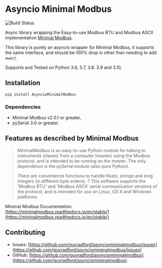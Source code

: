 # Asyncio Minimal Modbus

![Build Status](https://github.com/guyradford/asynciominimalmodbus/actions/workflows/pipeline.yml/badge.svg)

Async library wrapping the Easy-to-use Modbus RTU and Modbus ASCII implementation 
[Minimal Modbus](https://pypi.org/project/minimalmodbus/).

This library is purely an asyncio wrapper for Minimal Modbus, it supports the same interface, and should be 100% 
drop in other than needing to add `await`.

Supports and Tested on Python 3.6, 3.7, 3.8. 3.9 and 3.10.

## Installation

```shell
pip install AsyncioMinimalModbus
```

### Dependencies
* Minimal Modbus v2.0.1 or greater, 
* pySerial 3.0 or greater.


## Features as described by Minimal Modbus
>MinimalModbus is an easy-to-use Python module for talking to instruments (slaves)
>from a computer (master) using the Modbus protocol, and is intended to be running on th*e mast*er.
>The only dependence is the pySerial module (also pure Python).
>
>There are convenience functions to handle floats, strings and long integers
>(in different byte orders).
?
>This software supports the 'Modbus RTU' and 'Modbus ASCII' serial communication
>versions of the protocol, and is intended for use on Linux, OS X and Windows platforms.

Minimal Modbus Documentation: [https://minimalmodbus.readthedocs.io/en/stable/](https://minimalmodbus.readthedocs.io/en/stable/)


## Contributing

* Issues: [https://github.com/guyradford/asynciominimalmodbus/issues](https://github.com/guyradford/asynciominimalmodbus/issues)
* GitHub: [https://github.com/guyradford/asynciominimalmodbus](https://github.com/guyradford/asynciominimalmodbus)
